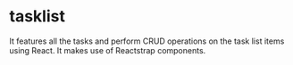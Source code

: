 # tasklist
It features all the tasks and perform CRUD operations on the task list items using React.
It makes use of Reactstrap components.
